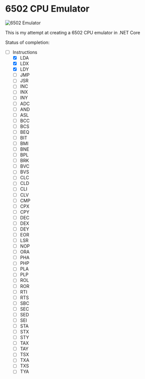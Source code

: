 ﻿# 6502 CPU Emulator

![6502 Emulator](https://github.com/maxs-rose/6502-CPU-Emulator/workflows/6502%20Emulator/badge.svg?branch=master)

This is my attempt at creating a 6502 CPU emulator in .NET Core

Status of completion:

- [ ] Instructions
  - [x] LDA
  - [x] LDX
  - [x] LDY
  - [ ] JMP
  - [ ] JSR
  - [ ] INC
  - [ ] INX
  - [ ] INY
  - [ ] ADC
  - [ ] AND
  - [ ] ASL
  - [ ] BCC
  - [ ] BCS
  - [ ] BEQ
  - [ ] BIT
  - [ ] BMI
  - [ ] BNE
  - [ ] BPL
  - [ ] BRK
  - [ ] BVC
  - [ ] BVS
  - [ ] CLC
  - [ ] CLD
  - [ ] CLI
  - [ ] CLV
  - [ ] CMP
  - [ ] CPX
  - [ ] CPY
  - [ ] DEC
  - [ ] DEX
  - [ ] DEY
  - [ ] EOR
  - [ ] LSR
  - [ ] NOP
  - [ ] ORA
  - [ ] PHA
  - [ ] PHP
  - [ ] PLA
  - [ ] PLP
  - [ ] ROL
  - [ ] ROR
  - [ ] RTI
  - [ ] RTS
  - [ ] SBC
  - [ ] SEC
  - [ ] SED
  - [ ] SEI
  - [ ] STA
  - [ ] STX
  - [ ] STY
  - [ ] TAX
  - [ ] TAY
  - [ ] TSX
  - [ ] TXA
  - [ ] TXS
  - [ ] TYA